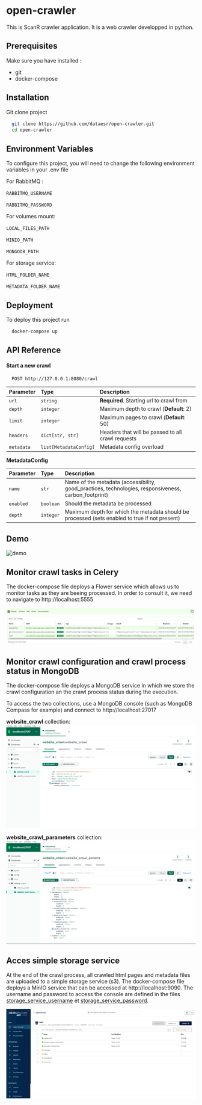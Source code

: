# open-crawler

This is ScanR crawler application. It is a web crawler developped in python.
## Prerequisites

Make sure you have installed :

* git
* docker-compose
## Installation

Git clone project

```bash
  git clone https://github.com/dataesr/open-crawler.git
  cd open-crawler
```
    
## Environment Variables

To configure this project, you will need to change the following environment variables in your .env file

For RabbitMQ :

`RABBITMQ_USERNAME`

`RABBITMQ_PASSWORD`

For volumes mount:

`LOCAL_FILES_PATH`

`MINIO_PATH`

`MONGODB_PATH`

For storage service:

`HTML_FOLDER_NAME`

`METADATA_FOLDER_NAME`



## Deployment

To deploy this project run

```bash
  docker-compose up
```


## API Reference

#### Start a new crawl

```http
  POST http://127.0.0.1:8080/crawl
```

| Parameter | Type     | Description                |
| :-------- | :------- | :------------------------- |
| `url` | `string` | **Required**. Starting url to crawl from |
| `depth` | `integer` | Maximum depth to crawl (**Default**: 2) |
| `limit` | `integer` | Maximum pages to crawl (**Default**: 50) |
| `headers` | `dict[str, str]` | Headers that will be passed to all crawl requests |
| `metadata` | `list[MetadataConfig]` | Metadata config overload |

**MetadataConfig**

| Parameter | Type     | Description                |
| :-------- | :------- | :------------------------- |
| `name` | `str` | Name of the metadata (accessibility, good_practices, technologies, responsiveness, carbon_footprint) |
| `enabled` | `boolean` | Should the metadata be processed |
| `depth` | `integer` | Maximum depth for which the metadata should be processed (sets enabled to true if not present)|



## Demo

![demo](./demo/demo.gif)


## Monitor crawl tasks in Celery

The docker-compose file deploys a Flower service which allows us to monitor tasks as they are beeing processed.
In order to consult it, we need to navigate to http://localhost:5555

![flower](./demo/flower.png)


## Monitor crawl configuration and crawl process status in MongoDB 

The docker-compose file deploys a MongoDB service in which we store the crawl configuration an the crawl process status during the execution.

To access the two collections, use a MongoDB console (such as MongoDB Compass for example) and connect to http://localhost:27017

**website_crawl** collection:
![mongodb_process](./demo/mongodb_crawl_progression.png)

**website_crawl_parameters** collection:
![mongodb_config](./demo/mongodb_crawl_configuration.png)


## Acces simple storage service

At the end of the crawl process, all crawled html pages and metadata files are uploaded to a simple storage service (s3).
The docker-compose file deploys a MinIO service that can be accessed at http://localhost:9090.
The username and password to access the console are defined in the files [storage_service_username](./secrets/storage_service_username.txt) et [storage_service_password](./secrets/storage_service_password.txt).

![minio](./demo/minio.png)